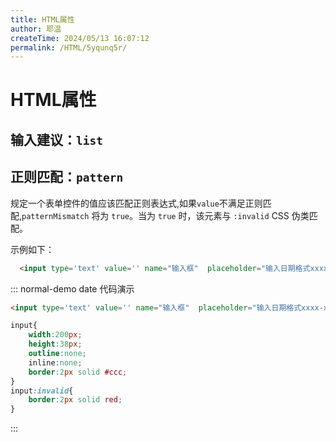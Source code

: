```yaml
---
title: HTML属性
author: 耶温
createTime: 2024/05/13 16:07:12
permalink: /HTML/5yqunq5r/
---
```

# HTML属性

## 输入建议：`list`

## 正则匹配：`pattern`
规定一个表单控件的值应该匹配正则表达式,如果`value`不满足正则匹配,`patternMismatch` 将为 `true`。当为 `true` 时，该元素与 `:invalid` CSS 伪类匹配。

示例如下：
```html
  <input type='text' value='' name="输入框"  placeholder="输入日期格式xxxx-xx-xx" pattern="\d{4}-\d{2}-\d{2}"/>
```

::: normal-demo date 代码演示
  ```html
  <input type='text' value='' name="输入框"  placeholder="输入日期格式xxxx-xx-xx" pattern="\d{4}-\d{2}-\d{2}"/>
```
```css
input{
    width:200px;
    height:38px;
    outline:none;
    inline:none;
    border:2px solid #ccc;
}
input:invalid{
    border:2px solid red;
}
```
:::